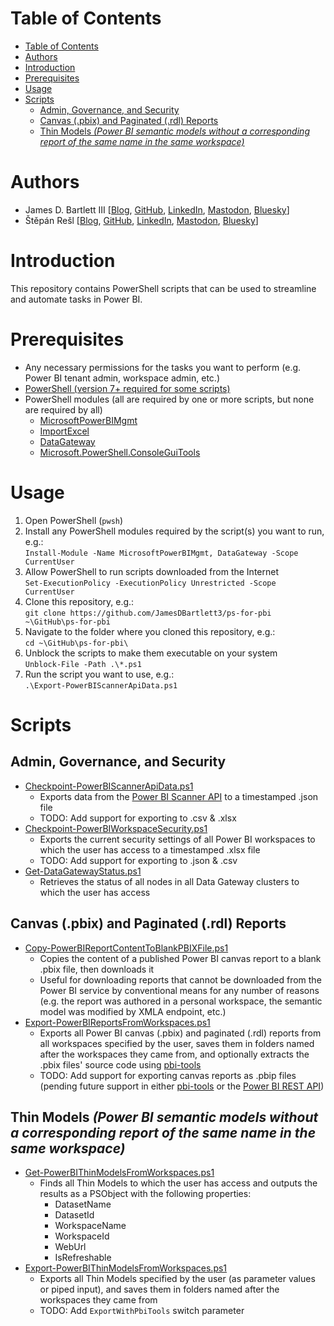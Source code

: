 # Table of Contents
- [Table of Contents](#table-of-contents)
- [Authors](#authors)
- [Introduction](#introduction)
- [Prerequisites](#prerequisites)
- [Usage](#usage)
- [Scripts](#scripts)
  - [Admin, Governance, and Security](#admin-governance-and-security)
  - [Canvas (.pbix) and Paginated (.rdl) Reports](#canvas-pbix-and-paginated-rdl-reports)
  - [Thin Models _(Power BI semantic models without a corresponding report of the same name in the same workspace)_](#thin-models-power-bi-semantic-models-without-a-corresponding-report-of-the-same-name-in-the-same-workspace)


# Authors
- James D. Bartlett III [[Blog](https://datavolume.xyz), [GitHub](https://github.com/JamesDBartlett3), [LinkedIn](https://www.linkedin.com/in/jamesdbartlett3/), [Mastodon](https://techhub.social/@JamesDBartlett3), [Bluesky](https://bsky.app/profile/jamesdbartlett3.bsky.social)]
- Štěpán Rešl [[Blog](https://datameerkat.com), [GitHub](https://github.com/tirnovar), [LinkedIn](https://www.linkedin.com/in/stepan-resl/), [Mastodon](https://techhub.social/@StepanResl), [Bluesky](https://bsky.app/profile/stepanresl.bsky.social)]

# Introduction
This repository contains PowerShell scripts that can be used to streamline and automate tasks in Power BI.

# Prerequisites
- Any necessary permissions for the tasks you want to perform (e.g. Power BI tenant admin, workspace admin, etc.)
- [PowerShell (version 7+ required for some scripts)](https://docs.microsoft.com/en-us/powershell/scripting/install/installing-powershell?view=powershell-7.1)
- PowerShell modules (all are required by one or more scripts, but none are required by all)
  - [MicrosoftPowerBIMgmt](https://www.powershellgallery.com/packages/MicrosoftPowerBIMgmt)
  - [ImportExcel](https://www.powershellgallery.com/packages/ImportExcel)
  - [DataGateway](https://www.powershellgallery.com/packages/DataGateway)
  - [Microsoft.PowerShell.ConsoleGuiTools](https://www.powershellgallery.com/packages/Microsoft.PowerShell.ConsoleGuiTools)

# Usage

1. Open PowerShell (`pwsh`)
2. Install any PowerShell modules required by the script(s) you want to run, e.g.:  
`Install-Module -Name MicrosoftPowerBIMgmt, DataGateway -Scope CurrentUser`
3. Allow PowerShell to run scripts downloaded from the Internet  
`Set-ExecutionPolicy -ExecutionPolicy Unrestricted -Scope CurrentUser`
1. Clone this repository, e.g.:  
`git clone https://github.com/JamesDBartlett3/ps-for-pbi ~\GitHub\ps-for-pbi`
1. Navigate to the folder where you cloned this repository, e.g.:  
`cd ~\GitHub\ps-for-pbi\`
1. Unblock the scripts to make them executable on your system  
`Unblock-File -Path .\*.ps1`
1. Run the script you want to use, e.g.:  
`.\Export-PowerBIScannerApiData.ps1`

# Scripts

## Admin, Governance, and Security
- [Checkpoint-PowerBIScannerApiData.ps1](https://github.com/JamesDBartlett3/ps-for-pbi/blob/main/Checkpoint-PowerBIScannerApiData.ps1)
  - Exports data from the [Power BI Scanner API](https://learn.microsoft.com/en-us/power-bi/enterprise/service-admin-metadata-scanning) to a timestamped .json file
  - TODO: Add support for exporting to .csv & .xlsx
- [Checkpoint-PowerBIWorkspaceSecurity.ps1](https://github.com/JamesDBartlett3/ps-for-pbi/blob/main/Checkpoint-PowerBIWorkspaceSecurity.ps1)
  - Exports the current security settings of all Power BI workspaces to which the user has access to a timestamped .xlsx file
  - TODO: Add support for exporting to .json & .csv
- [Get-DataGatewayStatus.ps1](https://github.com/JamesDBartlett3/ps-for-pbi/blob/main/Get-DataGatewayStatus.ps1)
  - Retrieves the status of all nodes in all Data Gateway clusters to which the user has access

## Canvas (.pbix) and Paginated (.rdl) Reports
- [Copy-PowerBIReportContentToBlankPBIXFile.ps1](https://github.com/JamesDBartlett3/ps-for-pbi/blob/main/Copy-PowerBIReportContentToBlankPBIXFile.ps1)
  - Copies the content of a published Power BI canvas report to a blank .pbix file, then downloads it 
  - Useful for downloading reports that cannot be downloaded from the Power BI service by conventional means for any number of reasons (e.g. the report was authored in a personal workspace, the semantic model was modified by XMLA endpoint, etc.)
- [Export-PowerBIReportsFromWorkspaces.ps1](https://github.com/JamesDBartlett3/ps-for-pbi/blob/main/Export-PowerBIReportsFromWorkspaces.ps1)
  - Exports all Power BI canvas (.pbix) and paginated (.rdl) reports from all workspaces specified by the user, saves them in folders named after the workspaces they came from, and optionally extracts the .pbix files' source code using [pbi-tools](https://pbi.tools)
  - TODO: Add support for exporting canvas reports as .pbip files (pending future support in either [pbi-tools](https://pbi.tools) or the [Power BI REST API](https://learn.microsoft.com/en-us/rest/api/power-bi/))
  
## Thin Models _(Power BI semantic models without a corresponding report of the same name in the same workspace)_
- [Get-PowerBIThinModelsFromWorkspaces.ps1](https://github.com/JamesDBartlett3/ps-for-pbi/blob/main/Get-PowerBIThinModelsFromWorkspaces.ps1)
  - Finds all Thin Models to which the user has access and outputs the results as a PSObject with the following properties: 
    - DatasetName
    - DatasetId
    - WorkspaceName
    - WorkspaceId
    - WebUrl
    - IsRefreshable
- [Export-PowerBIThinModelsFromWorkspaces.ps1](https://github.com/JamesDBartlett3/ps-for-pbi/blob/main/Export-PowerBIThinModelsFromWorkspaces.ps1)
  - Exports all Thin Models specified by the user (as parameter values or piped input), and saves them in folders named after the workspaces they came from
  - TODO: Add `ExportWithPbiTools` switch parameter
